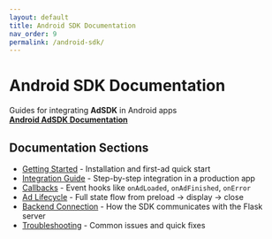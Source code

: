 ```yaml
---
layout: default
title: Android SDK Documentation
nav_order: 9
permalink: /android-sdk/
---
```


# Android SDK Documentation

Guides for integrating **AdSDK** in Android apps  
**[Android AdSDK Documentation](https://nimib2.github.io/Android-SDK-Ads/)**

## Documentation Sections

- [Getting Started](https://nimib2.github.io/Android-SDK-Ads/getting-started.html) - Installation and first-ad quick start
- [Integration Guide](https://nimib2.github.io/Android-SDK-Ads/integration-guide.html) - Step-by-step integration in a production app
- [Callbacks](https://nimib2.github.io/Android-SDK-Ads/callbacks.html) - Event hooks like `onAdLoaded`, `onAdFinished`, `onError`
- [Ad Lifecycle](https://nimib2.github.io/Android-SDK-Ads/ad-lifecycle.html) - Full state flow from preload → display → close
- [Backend Connection](https://nimib2.github.io/Android-SDK-Ads/backend-connection.html) - How the SDK communicates with the Flask server
- [Troubleshooting](https://nimib2.github.io/Android-SDK-Ads/troubleshooting.html) - Common issues and quick fixes
